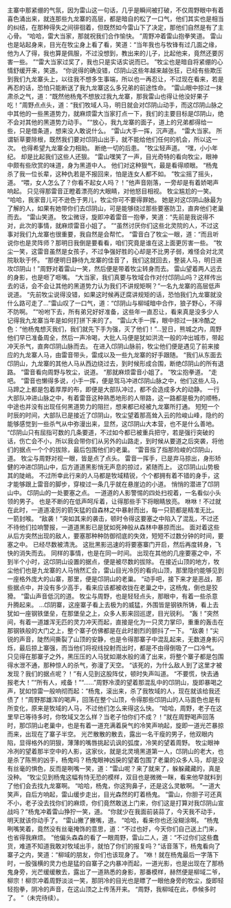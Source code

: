 主寨中那紧绷的气氛，因为雷山这一句话，几乎是瞬间被打破，不仅周野眼中有着喜色涌出来，就连那些九龙寨的高层，都是暗自的松了一口气，他们其实也是相当的纠结，在那种得失之间徘徊着，但既然如今雷山下了决定，那他们自然是有了主心骨。
“哈哈，雷大当家，那就祝我们合作愉快。
”周野冲着雷山抱拳笑道。
雷山也是站起身来，目光在牧尘身上看了看，笑道：“当年我也与牧锋有过几面之缘，他为人了得，我也算是佩服，不过没想到，教出来的儿子，比起他来，竟然还要厉害一些。
”“雷大当家过奖了，我也只是实话实说而已。
”牧尘也是暗自将紧绷的心情舒缓开来，笑道。
“你说得的确没错，邙阴山这些年越来越张狂，已经有些欺压到我们九龙寨头上，以往我不想多生事端，所以也一再忍让，不过现在看来，若是再忍的话，恐怕只能断送了我九龙寨这么多兄弟的前途性命。
”雷山眼中掠过一抹肃杀之气，道：“既然他杨鬼不想放过我九龙寨，那我雷山也得让他没好果子吃！”周野点点头，道：“我们牧域人马，明日就会对邙阴山动手，而这邙阴山脉之中其他的一些黑道势力，就麻烦雷大当家打点一下，我们的主要目标是邙阴山，绝不会对其他的黑道势力动手。
”“放心，我九龙寨的面子，道上的兄弟都得给一些，只是借条道，想来没人敢说什么。
”雷山大手一挥，沉声道。
“雷大当家。
所谓斩草要除根，既然我们要对邙阴山出手，就不能给他们任何的机会，所以这一次。
也得希望九龙寨全力相助。
断绝一切的后患。
”牧尘轻声道。
“嘿，小小年纪。
却是比起我们这些人还狠。
”雷山嘿笑了一声，目光奇特的看向牧尘，眼神中颇有些欣赏的味道，身为黑道中人。
他们对这种狠气，最是看得顺眼。
“杨鬼杀了我一位长辈，这种仇若是不报回来，怕是连女人都不如。
”牧尘摇了摇头，道。
“喂，女人怎么了？你看不起女人吗？！”他声音刚落，一旁却是有着娇喝声响起。
只见得那雷音正瞪着漂亮的大眼睛，对他怒目相视。
牧尘尴尬的一笑。
“哈哈，我家音儿可不逊色于男儿，牧尘你可不要得罪她。
她是对这邙阴山脉最为了解的人，如果有她带你们去邙阴山，可是能够绕过那些要塞防卫，直奔他们老巢而去。
”雷山笑道。
牧尘微讶，旋即冲着雷音一抱拳，笑道：“先前是我说得不对，此次的事情，就麻烦雷音小姐了。
”“虽然讨厌你们这些北灵院的人，不过这事对我们九龙寨也很重要，我自然是会帮忙。
”雷音白了牧尘一眼，道：“而且听说你也是灵阵师？那明日我倒是要看看，咱们究竟是谁在这上面更厉害一些。
”牧尘一笑，这雷音虽然是女孩子，不过争强好胜的心却是不比男子弱，难怪会对北灵院耿耿于怀。
“那便明日静待九龙寨的佳音了，我们这就回去，整装人马，明日进攻邙阴山！”周野对着雷山一笑，然后便是带着牧尘转身而去。
雷山望着两人远去的身影，也是咂了咂嘴。
“大当家，我们真要与牧域合作对付邙阴山吗？这样传出去的话，会不会让其他的黑道势力认为我们不讲规矩啊？”一名九龙寨的高层低声说道。
“先前牧尘说得没错，如果这时候再迂腐讲规矩的话，恐怕我们九龙寨就没什么路可走了...”雷山叹了一口气，道：“邙阴山与柳域暗中合作，狼子野心，不得不防啊。
”“吩咐下去，所有弟兄好好准备，这些年一直忍让，看来真是没多少人记得我九龙寨当年是如何打拼下来的了。
”雷山大手一挥，眼中掠过一抹冷酷之色：“他杨鬼想灭我们，我们就先下手为强，灭了他们！”...翌日，熊城之内，周野他们早已准备周全，然后一声冷喝，大批人马便是犹如洪流一般的冲出城市，带起冲天杀气，直奔邙阴山脉而去。
在进入邙阴山脉前，牧尘他们便是遇见了前来接应的九龙寨人马，由雷音带头，雷成以及一些九龙寨的好手跟随。
“我们从东面去邙阴山，九龙寨的其他人马从西边绕过去，到时候形成合围，断绝邙阴山的所有退路。
”雷音看向周野与牧尘，说道。
“那就麻烦雷音小姐了。
”牧尘抱拳道。
“走吧。
”雷音也懒得多说，小手一挥，便是驾马冲进邙阴山脉之中，他们这些人马，马蹄之上都是包着厚厚的布，即便是大部队冲过，都不会造成多大的动静。
一行大部队冲进山脉之中，有着雷音这种熟悉地形的人带路，这一路都是极为的顺畅，中途也并没有出现任何黑道势力的阻拦，想来都已经被九龙寨所打通。
短短一个时辰的时间，大部队已是接近了邙阴山，牧尘望着那高耸入云的险峻山峰，隐约的能够感觉到一些杀气从中弥漫出来，显然，这邙阴山大本营，也不是什么善地。
“邙阴山只有屈指可数的几条要道，不过如今都已被重兵把守，若是强行突破的话，伤亡会不小，所以我会带你们从另外的山路走，到时候从要道之后突袭，将他们的据点一个个的拔除，最后包围他们的老巢。
”雷音指了指那险峻的邙阴山，道。
牧尘与周野对视一眼，皆是点了点头。
雷音一挥手，已是弃马掠出，身形矫健的冲进邙阴山中，后方道道黑影悄无声息的掠过，紧随而上。
这邙阴山山势极其的陡峭。
不过所幸此行来的人马都是牧域精锐，个个都拥有着不错的身手，这才能够跟上雷音的脚步，穿梭过一条几乎就在悬崖边的小道。
悄悄的潜进了邙阴山中。
邙阴山的一处要塞之点。
一道道的人影警惕的四处扫视着，一名看似小头领的男子。
也是不断的在低声呵斥着，让得那些手下将眼睛放亮。
咻咻！不过就在此时，一道道凌厉的箭矢猛的自森林之中暴射而出，每一只箭都是精准无比。
一箭封喉。
“敌袭！”突如其来的袭击，顿时令得这要塞之中陷入了混乱，不过还不待他们拉响警报，一道道黑影已是犹如死神般从森林中暴掠而出。
面对着这些从后方突然出现的敌人，要塞那种种防御彻底的失效，短短不过数分钟的时间，要塞之中。
已经尽数被清洗。
这批黑影迅速的将要塞寨门开启，然后再度转身，飞快的消失而去。
同样的事情，也是在同一时间。
出现在其他的几座要塞之中，不到半个小时，这邙阴山设置的据点，便是被尽数的拔除。
在接近山顶的地方，牧尘他们也是九龙寨的人马悄然汇合，雷山目光冷厉的看向山顶，那里隐约能够见到一座格外庞大的山寨，那里，便是邙阴山的老巢。
“动手吧，接下来才是恶战，那些据点中，并没有多少高手，看来应该都被收拢在老巢之中，这杨鬼，倒也是狡猾。
”雷山声音低沉的道。
牧尘与周野，也是轻轻点头，那眼中，有着一些杀意升腾起来。
...邙阴寨，这座寨子看上去极为的威猛，外围皆是钢铁所铸，看上去犹如一座钢铁堡垒，在那堡垒之上，众多人影来回巡逻，目光锐利。
“轰！”突然间，有着一道雄浑无匹的灵力冲天而起，直接是化为一只灵力掌印，重重的轰击在那钢铁般的大门之上，整个寨子仿佛都是在此时剧烈的颤抖了一下。
“敌袭！”尖锐的声音，陡然间撕裂了山顶的安静，也是令得那寨子中混乱起来，无数道身影闪烁，最后掠上寨强，而当他们将视线投射而出时，都是不由得倒吸了一口冷气。
只见得在那寨子之外，黑压压的人马犹如潮水般的涌了出来，将整个寨子都是包围得水泄不通，那种惊人的杀气，弥漫了天空。
“该死的，为什么敌人到了这里才被发现？我们的据点呢？！”有人见到这股阵仗，顿时失声叫道。
“不要慌，快去通报老大！”“所有人，戒备！”“......”周野冷漠的望着那混乱中的邙阴山，旋即暴喝之声，犹如惊雷一般响彻而起：“杨鬼，滚出来，杀了我牧域的人，现在就该给我还债了！”周野那雄浑的喝声，回荡在整个山顶，令得那些邙阴山的人马面色也是有所变化，原来是牧域的人马，不过他们怎么来得这么快。
“哈哈，周野，老子在这里早已等待多时，你牧域又怎么样？当老子怕你们不成？！”就在周野喝声回荡时，那邙阴山老巢中，也是有着一道充满着戾气的冷笑声响起，旋即一道光芒暴掠而来，出现在了寨子半空。
光芒散散的散去，露出一名干瘦的男子，他双眼内陷，显得格外的阴狠，薄薄的嘴唇挑起讥讽的弧度，冷笑的望着周野。
牧尘眼神冷冽的望着那半空中的人影，这家伙，就是北灵境黑道第一人，邙阴山的老大，也是杀了陈熊的凶手，杨鬼吗？杨鬼眼神凶戾的望着包围了老巢的众多人马，却是没有丝毫的惧色，反而是咧嘴一笑，道：“雷山呢？来了就来了，躲躲藏藏的，真是没种。
”牧尘见到杨鬼这幅有恃无恐的模样，双目也是微微一眯，看来他早就料到了他们会去找九龙寨啊。
“哈哈，杨鬼，你这狗鼻子，还是这么灵敏啊。
”一道大笑声，自后方响起，雷山缓步走出，目光森然的盯着杨鬼。
“雷山，你胆子可还真不小，老子没去找你们的麻烦，你们竟然敢送上门来，你们这是打算对我邙阴山宣战吗？”杨鬼冲着雷山狰狞一笑，道。
“你就少在我面前装蒜了，今天我不动手，明天就该你动手了。
”雷山撇了撇嘴，道。
“哈哈，看来你也还没糊涂啊。
”杨鬼咧嘴笑着，竟然没有丝毫掩饰的意思，道：“不过也好，今天你们自己送上门来，也省得我麻烦。
”他偏头森森的看了一眼周野，雷山二人，道：“不过你们这些蠢货，难道不知道我敢对牧域出手，就怕了你们的报复吗？”话音落下，杨鬼看向了寨子之内，笑道：“柳域的朋友，你们也该现身了。
”咻！就在杨鬼最后一字落下时，一股强横的灵力也是猛的自寨子之内暴冲而起，一道光影，也是出现在了那杨鬼身旁，光芒缓缓散去，露出了一道熟悉的身影，那番模样，赫然便是柳域二爷，柳宗！柳宗冲着周野淡淡一笑，那阴冷的目光也是瞟了一眼他身旁的牧尘，旋即轻轻抱拳，阴冷的声音，在这山顶之上传荡开来。
“周野，我柳域在此，恭候多时了。
”（未完待续）。
